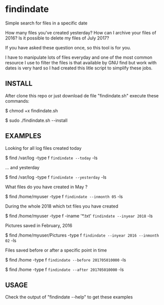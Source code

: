 # findindate

Simple search for files in a specific date

How many files you've created yesterday? How can I archive your files of 2016?
Is it possible to delete my files of July 2017?

If you have asked these question once, so this tool is for you.

I have to manipulate lots of files everyday and one of the most common resource
I use to filter the files is that available by GNU find but work with dates is
very hard so I had created this litle script to simplify these jobs.


## INSTALL ##

After clone this repo or just download de file "findindate.sh" execute these commands:

$ chmod +x findindate.sh

$ sudo ./findindate.sh --install

## EXAMPLES ##

  Looking for all log files created today

  $ find /var/log -type f `findindate --today` -ls


  ... and yesterday

  $ find /var/log -type f `findindate --yesterday` -ls


  What files do you have created in May ?

  $ find /home/myuser -type f `findindate --inmonth 05` -ls


  During the whole 2018 which txt files you have created

  $ find /home/myuser -type f -iname '*.txt' `findindate --inyear 2018` -ls


  Pictures saved in February, 2016

  $ find /home/myuser/Pictures -type f `findindate --inyear 2016 --inmonth 02` -ls


  Files saved before or after a specific point in time

  $ find /home -type f `findindate --before 201705010000` -ls

  $ find /home -type f `findindate --after 201705010000` -ls


## USAGE ##

Check the output of "findindate --help" to get these examples
